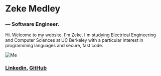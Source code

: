 # Zeke Medley
### — Software Engineer.

Hi. Welcome to my website. I'm Zeke. I'm studying Electrical
Engineering and Computer Sciences at UC Berkeley with a particular
interest in programming languages and secure, fast code.

![Me](media/headshot.JPG)
### [Linkedin](https://www.linkedin.com/in/zeke-medley-b1261a173/), [GitHub](https://github.com/ZekeMedley/)


